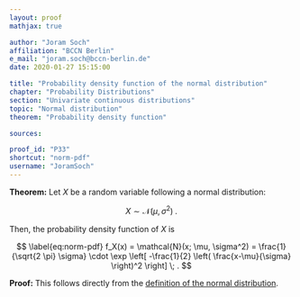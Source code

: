 ```yaml
---
layout: proof
mathjax: true

author: "Joram Soch"
affiliation: "BCCN Berlin"
e_mail: "joram.soch@bccn-berlin.de"
date: 2020-01-27 15:15:00

title: "Probability density function of the normal distribution"
chapter: "Probability Distributions"
section: "Univariate continuous distributions"
topic: "Normal distribution"
theorem: "Probability density function"

sources:

proof_id: "P33"
shortcut: "norm-pdf"
username: "JoramSoch"
---
```



**Theorem:** Let $X$ be a random variable following a normal distribution:

$$ \label{eq:norm}
X \sim \mathcal{N}(\mu, \sigma^2) \; .
$$

Then, the probability density function of $X$ is

$$ \label{eq:norm-pdf}
f_X(x) = \mathcal{N}(x; \mu, \sigma^2) = \frac{1}{\sqrt{2 \pi} \sigma} \cdot \exp \left[ -\frac{1}{2} \left( \frac{x-\mu}{\sigma} \right)^2 \right] \; .
$$


**Proof:** This follows directly from the [definition of the normal distribution](/D/norm.html).